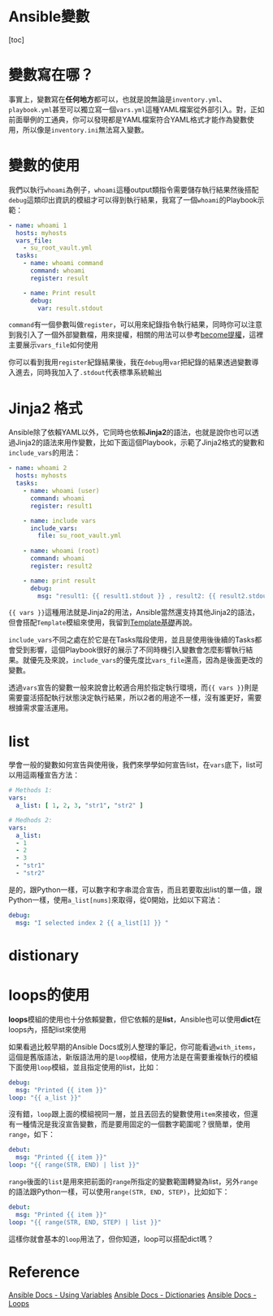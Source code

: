 # Ansible變數

[toc]

# 變數寫在哪？
事實上，變數寫在**任何地方**都可以，也就是說無論是`inventory.yml`、`playbook.yml`甚至可以獨立寫一個`vars.yml`這種YAML檔案從外部引入。對，正如前面舉例的工通典，你可以發現都是YAML檔案符合YAML格式才能作為變數使用，所以像是`inventory.ini`無法寫入變數。

# 變數的使用
我們以執行`whoami`為例子，`whoami`這種output類指令需要儲存執行結果然後搭配`debug`這類印出資訊的模組才可以得到執行結果，我寫了一個`whoami`的Playbook示範：
```YAML
- name: whoami 1
  hosts: myhosts
  vars_file:
    - su_root_vault.yml
  tasks:
    - name: whoami command
      command: whoami
      register: result

    - name: Print result
      debug:
        var: result.stdout
```
`command`有一個參數叫做`register`，可以用來紀錄指令執行結果，同時你可以注意到我引入了一個外部變數檔，用來提權，相關的用法可以參考[become提權](./become提權.md)，這裡主要展示`vars_file`如何使用

你可以看到我用`register`紀錄結果後，我在`debug`用`var`把紀錄的結果透過變數導入進去，同時我加入了`.stdout`代表標準系統輸出

# Jinja2 格式
Ansible除了依賴YAML以外，它同時也依賴**Jinja2**的語法，也就是說你也可以透過Jinja2的語法來用作變數，比如下面這個Playbook，示範了Jinja2格式的變數和`include_vars`的用法：
```YAML
- name: whoami 2
  hosts: myhosts
  tasks:
    - name: whoami (user)
      command: whoami
      register: result1

    - name: include vars
      include_vars:
        file: su_root_vault.yml
      
    - name: whoami (root)
      command: whoami
      register: result2

    - name: print result
      debug:
        msg: "result1: {{ result1.stdout }} , result2: {{ result2.stdout }}"
```
`{{ vars }}`這種用法就是Jinja2的用法，Ansible當然還支持其他Jinja2的語法，但會搭配`Template`模組來使用，我留到[Template基礎](../Template_Jinja2/Template基礎.md)再說。

`include_vars`不同之處在於它是在Tasks階段使用，並且是使用後後續的Tasks都會受到影響，這個Playbook很好的展示了不同時機引入變數會怎麼影響執行結果。就優先及來說，`include_vars`的優先度比`vars_file`還高，因為是後面更改的變數。

透過`vars`宣告的變數一般來說會比較適合用於指定執行環境，而`{{ vars }}`則是需要靈活搭配執行狀態決定執行結果，所以2者的用途不一樣，沒有誰更好，需要根據需求靈活運用。

# list
學會一般的變數如何宣告與使用後，我們來學學如何宣告list，在`vars`底下，list可以用這兩種宣告方法：
```YAML
# Methods 1:
vars:
  a_list: [ 1, 2, 3, "str1", "str2" ]

# Medhods 2:
vars:
  a_list:
  - 1
  - 2
  - 3
  - "str1"
  - "str2"

```
是的，跟Python一樣，可以數字和字串混合宣告，而且若要取出list的單一值，跟Python一樣，使用`a_list[nums]`來取得，從0開始，比如以下寫法：
```YAML
debug:
  msg: "I selected index 2 {{ a_list[1] }} "
```

# distionary


# loops的使用
**loops**模組的使用也十分依賴變數，但它依賴的是**list**，Ansible也可以使用**dict**在loops內，搭配list來使用

如果看過比較早期的Ansible Docs或別人整理的筆記，你可能看過`with_items`，這個是舊版語法，新版語法用的是`loop`模組，使用方法是在需要重複執行的模組下面使用`loop`模組，並且指定使用的list，比如：
```YAML
debug: 
  msg: "Printed {{ item }}"
loop: "{{ a_list }}"
```
沒有錯，`loop`跟上面的模組視同一層，並且丟回去的變數使用`item`來接收，但還有一種情況是我沒宣告變數，而是要用固定的一個數字範圍呢？很簡單，使用`range`，如下：
```YAML
debut:
  msg: "Printed {{ item }}"
loop: "{{ range(STR, END) | list }}"
```
`range`後面的`list`是用來把前面的`range`所指定的變數範圍轉變為list，另外`range`的語法跟Python一樣，可以使用`range(STR, END, STEP)`，比如如下：
```YAML
debut:
  msg: "Printed {{ item }}"
loop: "{{ range(STR, END, STEP) | list }}"
```
這樣你就會基本的`loop`用法了，但你知道，loop可以搭配dict嗎？


# Reference
[Ansible Docs - Using Variables](https://docs.ansible.com/ansible/latest/playbook_guide/playbooks_variables.html)
[Ansible Docs - Dictionaries](https://docs.ansible.com/ansible/latest/collections/community/general/docsite/filter_guide_abstract_informations_dictionaries.html)
[Ansible Docs - Loops](https://docs.ansible.com/ansible/latest/playbook_guide/playbooks_loops.html)